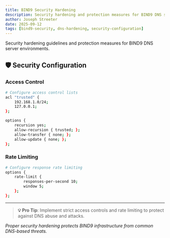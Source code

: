 ```yaml
---
title: BIND9 Security Hardening
description: Security hardening and protection measures for BIND9 DNS server deployments
author: Joseph Streeter
date: 2025-09-12
tags: [bind9-security, dns-hardening, security-configuration]
---
```


Security hardening guidelines and protection measures for BIND9 DNS server environments.

## 🛡️ Security Configuration

### Access Control

```bash
# Configure access control lists
acl "trusted" {
    192.168.1.0/24;
    127.0.0.1;
};

options {
    recursion yes;
    allow-recursion { trusted; };
    allow-transfer { none; };
    allow-update { none; };
};
```

### Rate Limiting

```bash
# Configure response rate limiting
options {
    rate-limit {
        responses-per-second 10;
        window 5;
    };
};
```

---

> **💡 Pro Tip**: Implement strict access controls and rate limiting to protect against DNS abuse and attacks.

*Proper security hardening protects BIND9 infrastructure from common DNS-based threats.*
